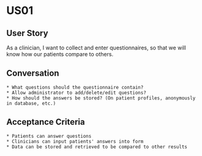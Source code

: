 US01
=======

User Story
---
As a clinician, I want to collect and enter questionnaires, so that we will know how our patients compare to others.

Conversation
----
	* What questions should the questionnaire contain?
	* Allow administrator to add/delete/edit questions?
	* How should the answers be stored? (On patient profiles, anonymously in database, etc.)

Acceptance Criteria
----
	* Patients can answer questions
	* Clinicians can input patients' answers into form
	* Data can be stored and retrieved to be compared to other results